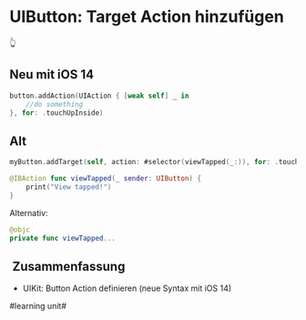 # UIButton: Target Action hinzufügen
👆

## Neu mit iOS 14
```swift
button.addAction(UIAction { [weak self] _ in
	//do something
}, for: .touchUpInside)
```

## Alt
```swift
myButton.addTarget(self, action: #selector(viewTapped(_:)), for: .touchUpInside)
```

```swift
@IBAction func viewTapped(_ sender: UIButton) {
	print("View tapped!")
}
```

Alternativ:

```swift
@objc
private func viewTapped...
```

##  Zusammenfassung
- UIKit: Button Action definieren (neue Syntax mit iOS 14)

#learning unit#